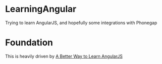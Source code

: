 LearningAngular
===============

Trying to learn AngularJS, and hopefully some integrations with Phonegap

# Foundation
This is heavily driven by [A Better Way to Learn AngularJS](http://www.thinkster.io/pick/GtaQ0oMGIl/)



